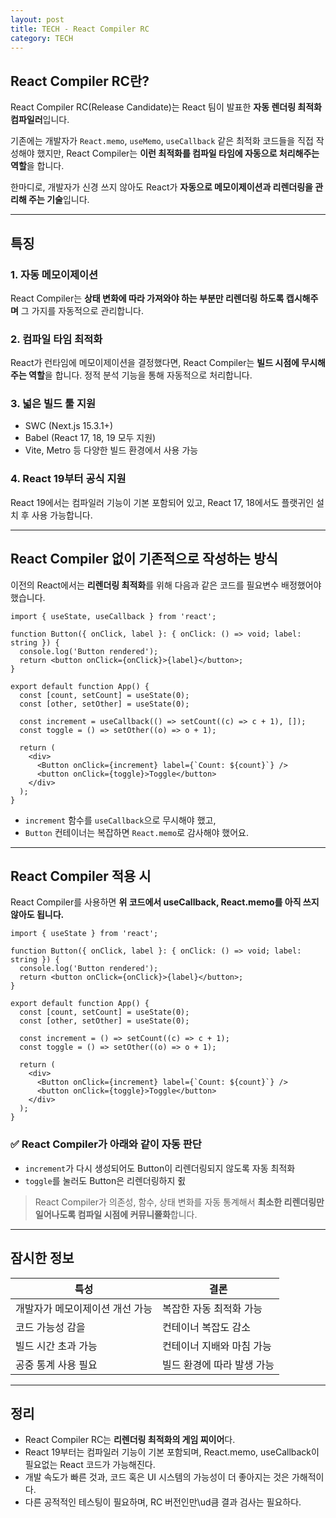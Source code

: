 ```yaml
---
layout: post
title: TECH - React Compiler RC
category: TECH
---
```


## React Compiler RC란?

React Compiler RC(Release Candidate)는 React 팀이 발표한 **자동 렌더링 최적화 컴파일러**입니다.

기존에는 개발자가 `React.memo`, `useMemo`, `useCallback` 같은 최적화 코드들을 직접 작성해야 했지만,
React Compiler는 **이런 최적화를 컴파일 타임에 자동으로 처리해주는 역할**을 합니다.

한마디로, 개발자가 신경 쓰지 않아도 React가 **자동으로 메모이제이션과 리렌더링을 관리해 주는 기술**입니다.

---

## 특징

### 1. 자동 메모이제이션
React Compiler는 **상태 변화에 따라 가져와야 하는 부분만 리렌더링 하도록 캡시해주며**
그 가지를 자동적으로 관리합니다.

### 2. 컴파일 타임 최적화
React가 런타임에 메모이제이션을 결정했다면, React Compiler는 **빌드 시점에 무시해주는 역할**을 합니다. 정적 분석 기능을 통해 자동적으로 처리합니다.

### 3. 넓은 빌드 툴 지원
- SWC (Next.js 15.3.1+)
- Babel (React 17, 18, 19 모두 지원)
- Vite, Metro 등 다양한 빌드 환경에서 사용 가능

### 4. React 19부터 공식 지원
React 19에서는 컴파일러 기능이 기본 포함되어 있고,
React 17, 18에서도 플랫귀인 설치 후 사용 가능합니다.

---

## React Compiler 없이 기존적으로 작성하는 방식

이전의 React에서는 **리렌더링 최적화**를 위해 다음과 같은 코드를 필요변수 배정했어야 했습니다.

```tsx
import { useState, useCallback } from 'react';

function Button({ onClick, label }: { onClick: () => void; label: string }) {
  console.log('Button rendered');
  return <button onClick={onClick}>{label}</button>;
}

export default function App() {
  const [count, setCount] = useState(0);
  const [other, setOther] = useState(0);

  const increment = useCallback(() => setCount((c) => c + 1), []);
  const toggle = () => setOther((o) => o + 1);

  return (
    <div>
      <Button onClick={increment} label={`Count: ${count}`} />
      <button onClick={toggle}>Toggle</button>
    </div>
  );
}
```

- `increment` 함수를 `useCallback`으로 무시해야 했고,
- `Button` 컨테이너는 복잡하면 `React.memo`로 감사해야 했어요.

---

## React Compiler 적용 시

React Compiler를 사용하면 **위 코드에서 useCallback, React.memo를 아직 쓰지 않아도 됩니다.**

```tsx
import { useState } from 'react';

function Button({ onClick, label }: { onClick: () => void; label: string }) {
  console.log('Button rendered');
  return <button onClick={onClick}>{label}</button>;
}

export default function App() {
  const [count, setCount] = useState(0);
  const [other, setOther] = useState(0);

  const increment = () => setCount((c) => c + 1);
  const toggle = () => setOther((o) => o + 1);

  return (
    <div>
      <Button onClick={increment} label={`Count: ${count}`} />
      <button onClick={toggle}>Toggle</button>
    </div>
  );
}
```

### ✅ React Compiler가 아래와 같이 자동 판단
- `increment`가 다시 생성되어도 Button이 리렌더링되지 않도록 자동 최적화
- `toggle`를 눌러도 Button은 리렌더링하지 쥜

> React Compiler가 의존성, 함수, 상태 변화를 자동 통계해서 **최소한 리렌더링만 일어나도록 컴파일 시점에 커뮤니쯀화**합니다.

---

## 잠시한 정보

| 특성 | 결론 |
|---------|---------|
| 개발자가 메모이제이션 개선 가능 | 복잡한 자동 최적화 가능 |
| 코드 가능성 감을 | 컨테이너 복잡도 감소 |
| 빌드 시간 초과 가능 | 컨테이너 지배와 마침 가능 |
| 공중 통계 사용 필요 | 빌드 환경에 따라 발생 가능 |

---

## 정리

- React Compiler RC는 **리렌더링 최적화의 게임 찌이어**다.
- React 19부터는 컴파일러 기능이 기본 포함되며, React.memo, useCallback이 필요없는 React 코드가 가능해진다.
- 개발 속도가 빠른 것과, 코드 혹은 UI 시스템의 가능성이 더 좋아지는 것은 가해적이다.
- 다른 공적적인 테스팅이 필요하며, RC 버전인만\ud큼 결과 검사는 필요하다.
